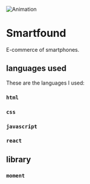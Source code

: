 ![Animation](https://media.giphy.com/media/Q5RUtrsuDA4ZKj9b0F/giphy.gif)

# Smartfound

E-commerce of smartphones.

## languages ​​used

These are the languages ​​I used:

### `html`
### `css`
### `javascript`
### `react`

## library

### `moment`
